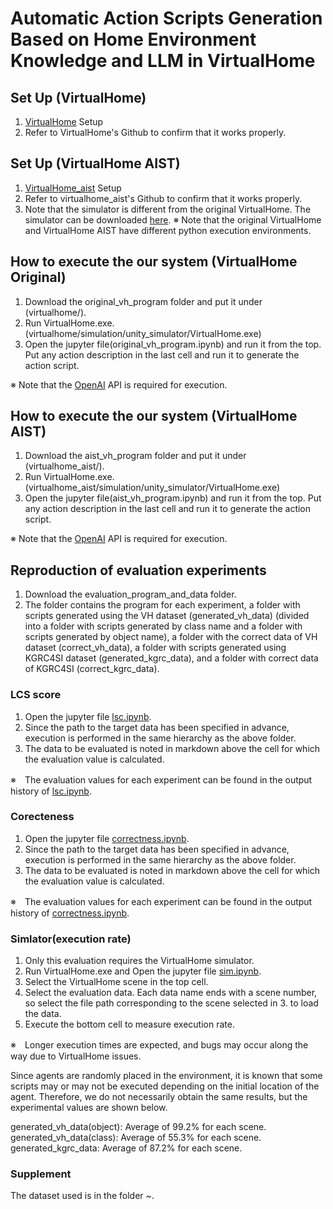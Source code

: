 # Automatic Action Scripts Generation Based on Home Environment Knowledge and LLM in VirtualHome
## Set Up (VirtualHome)
1. [VirtualHome](https://github.com/xavierpuigf/virtualhome) Setup
2. Refer to VirtualHome's Github to confirm that it works properly.

## Set Up (VirtualHome AIST)
1. [VirtualHome_aist](https://github.com/aistairc/virtualhome_aist/) Setup
2. Refer to virtualhome_aist's Github to confirm that it works properly.
3. Note that the simulator is different from the original VirtualHome. The simulator can be downloaded [here](https://github.com/aistairc/virtualhome_unity_aist/releases/tag/Door_Modified_Build_2023_0404/).
※ Note that the original VirtualHome and VirtualHome AIST have different python execution environments.

## How to execute the our system (VirtualHome Original)
1. Download the original_vh_program folder and put it under (virtualhome/).
2. Run VirtualHome.exe. (virtualhome/simulation/unity_simulator/VirtualHome.exe)
3. Open the jupyter file(original_vh_program.ipynb) and run it from the top. Put any action description in the last cell and run it to generate the action script.

※ Note that the [OpenAI](https://openai.com/) API is required for execution.

## How to execute the our system (VirtualHome AIST)
1. Download the aist_vh_program folder and put it under (virtualhome_aist/).
2. Run VirtualHome.exe. (virtualhome_aist/simulation/unity_simulator/VirtualHome.exe)
3. Open the jupyter file(aist_vh_program.ipynb) and run it from the top. Put any action description in the last cell and run it to generate the action script.

※ Note that the [OpenAI](https://openai.com/) API is required for execution.

## Reproduction of evaluation experiments
1. Download the evaluation_program_and_data folder.
2. The folder contains the program for each experiment, a folder with scripts generated using the VH dataset (generated_vh_data) (divided into a folder with scripts generated by class name and a folder with scripts generated by object name), a folder with the correct data of VH dataset (correct_vh_data), a folder with scripts generated using KGRC4SI dataset (generated_kgrc_data), and a folder with correct data of KGRC4SI (correct_kgrc_data).

### LCS score
1. Open the jupyter file [lsc.ipynb](https://github.com/JinAoyama/actionscript_generate_in_vh/blob/main/evaluation_program_and_data/lcs.ipynb).
2. Since the path to the target data has been specified in advance, execution is performed in the same hierarchy as the above folder.
3. The data to be evaluated is noted in markdown above the cell for which the evaluation value is calculated.

※　The evaluation values for each experiment can be found in the output history of [lsc.ipynb](https://github.com/JinAoyama/actionscript_generate_in_vh/blob/main/evaluation_program_and_data/lcs.ipynb).

### Corecteness
1. Open the jupyter file [correctness.ipynb](https://github.com/JinAoyama/actionscript_generate_in_vh/blob/main/evaluation_program_and_data/correctness.ipynb).
2. Since the path to the target data has been specified in advance, execution is performed in the same hierarchy as the above folder.
3. The data to be evaluated is noted in markdown above the cell for which the evaluation value is calculated.

※　The evaluation values for each experiment can be found in the output history of [correctness.ipynb](https://github.com/JinAoyama/actionscript_generate_in_vh/blob/main/evaluation_program_and_data/correctness.ipynb).

### Simlator(execution rate)
1. Only this evaluation requires the VirtualHome simulator.
2. Run VirtualHome.exe and Open the jupyter file [sim.ipynb](https://github.com/JinAoyama/actionscript_generate_in_vh/blob/main/evaluation_program_and_data/sim.ipynb).
3. Select the VirtualHome scene in the top cell.
4. Select the evaluation data. Each data name ends with a scene number, so select the file path corresponding to the scene selected in 3. to load the data.
5. Execute the bottom cell to measure execution rate.

※　Longer execution times are expected, and bugs may occur along the way due to VirtualHome issues.

Since agents are randomly placed in the environment, it is known that some scripts may or may not be executed depending on the initial location of the agent. Therefore, we do not necessarily obtain the same results, but the experimental values are shown below. 

generated_vh_data(object): Average of 99.2% for each scene.
generated_vh_data(class): Average of 55.3% for each scene.
generated_kgrc_data: Average of 87.2% for each scene.

### Supplement
The dataset used is in the folder ~.
